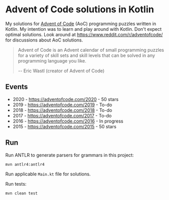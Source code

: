 # Advent of Code solutions in Kotlin

My solutions for [Advent of Code](https://adventofcode.com/) (AoC) programming puzzles written in Kotlin. My intention was to learn and play around with Kotlin. Don't expect optimal solutions. Look around at https://www.reddit.com/r/adventofcode/ for discussions about AoC  solutions.

> Advent of Code is an Advent calendar of small programming puzzles for a variety of skill sets and skill levels that can be solved in any programming language you like.
>
> -- Eric Wastl (creator of Advent of Code)

## Events

* 2020 - https://adventofcode.com/2020 - 50 stars
* 2019 - https://adventofcode.com/2019 - To-do
* 2018 - https://adventofcode.com/2018 - To-do
* 2017 - https://adventofcode.com/2017 - To-do
* 2016 - https://adventofcode.com/2016 - In progress
* 2015 - https://adventofcode.com/2015 - 50 stars

## Run

Run ANTLR to generate parsers for grammars in this project:
```
mvn antlr4:antlr4
```

Run applicable `Main.kt` file for solutions.

Run tests:
```
mvn clean test
```
